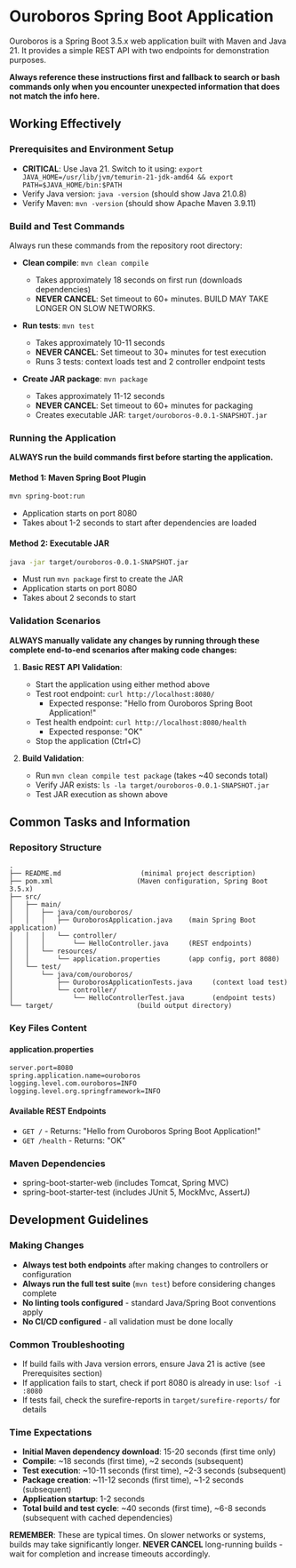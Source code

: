 # Ouroboros Spring Boot Application

Ouroboros is a Spring Boot 3.5.x web application built with Maven and Java 21. It provides a simple REST API with two endpoints for demonstration purposes.

**Always reference these instructions first and fallback to search or bash commands only when you encounter unexpected information that does not match the info here.**

## Working Effectively

### Prerequisites and Environment Setup
- **CRITICAL**: Use Java 21. Switch to it using: `export JAVA_HOME=/usr/lib/jvm/temurin-21-jdk-amd64 && export PATH=$JAVA_HOME/bin:$PATH`
- Verify Java version: `java -version` (should show Java 21.0.8)
- Verify Maven: `mvn -version` (should show Apache Maven 3.9.11)

### Build and Test Commands
Always run these commands from the repository root directory:

- **Clean compile**: `mvn clean compile`
  - Takes approximately 18 seconds on first run (downloads dependencies)
  - **NEVER CANCEL**: Set timeout to 60+ minutes. BUILD MAY TAKE LONGER ON SLOW NETWORKS.
  
- **Run tests**: `mvn test`
  - Takes approximately 10-11 seconds 
  - **NEVER CANCEL**: Set timeout to 30+ minutes for test execution
  - Runs 3 tests: context loads test and 2 controller endpoint tests
  
- **Create JAR package**: `mvn package`
  - Takes approximately 11-12 seconds
  - **NEVER CANCEL**: Set timeout to 60+ minutes for packaging
  - Creates executable JAR: `target/ouroboros-0.0.1-SNAPSHOT.jar`

### Running the Application
**ALWAYS run the build commands first before starting the application.**

#### Method 1: Maven Spring Boot Plugin
```bash
mvn spring-boot:run
```
- Application starts on port 8080
- Takes about 1-2 seconds to start after dependencies are loaded

#### Method 2: Executable JAR
```bash
java -jar target/ouroboros-0.0.1-SNAPSHOT.jar
```
- Must run `mvn package` first to create the JAR
- Application starts on port 8080
- Takes about 2 seconds to start

### Validation Scenarios
**ALWAYS manually validate any changes by running through these complete end-to-end scenarios after making code changes:**

1. **Basic REST API Validation**:
   - Start the application using either method above
   - Test root endpoint: `curl http://localhost:8080/` 
     - Expected response: "Hello from Ouroboros Spring Boot Application!"
   - Test health endpoint: `curl http://localhost:8080/health`
     - Expected response: "OK"
   - Stop the application (Ctrl+C)

2. **Build Validation**:
   - Run `mvn clean compile test package` (takes ~40 seconds total)
   - Verify JAR exists: `ls -la target/ouroboros-0.0.1-SNAPSHOT.jar`
   - Test JAR execution as shown above

## Common Tasks and Information

### Repository Structure
```
.
├── README.md                    (minimal project description)
├── pom.xml                     (Maven configuration, Spring Boot 3.5.x)
├── src/
│   ├── main/
│   │   ├── java/com/ouroboros/
│   │   │   ├── OuroborosApplication.java    (main Spring Boot application)
│   │   │   └── controller/
│   │   │       └── HelloController.java     (REST endpoints)
│   │   └── resources/
│   │       └── application.properties       (app config, port 8080)
│   └── test/
│       └── java/com/ouroboros/
│           ├── OuroborosApplicationTests.java     (context load test)
│           └── controller/
│               └── HelloControllerTest.java       (endpoint tests)
└── target/                     (build output directory)
```

### Key Files Content

#### application.properties
```properties
server.port=8080
spring.application.name=ouroboros
logging.level.com.ouroboros=INFO
logging.level.org.springframework=INFO
```

#### Available REST Endpoints
- `GET /` - Returns: "Hello from Ouroboros Spring Boot Application!"
- `GET /health` - Returns: "OK"

### Maven Dependencies
- spring-boot-starter-web (includes Tomcat, Spring MVC)
- spring-boot-starter-test (includes JUnit 5, MockMvc, AssertJ)

## Development Guidelines

### Making Changes
- **Always test both endpoints** after making changes to controllers or configuration
- **Always run the full test suite** (`mvn test`) before considering changes complete
- **No linting tools configured** - standard Java/Spring Boot conventions apply
- **No CI/CD configured** - all validation must be done locally

### Common Troubleshooting
- If build fails with Java version errors, ensure Java 21 is active (see Prerequisites section)
- If application fails to start, check if port 8080 is already in use: `lsof -i :8080`
- If tests fail, check the surefire-reports in `target/surefire-reports/` for details

### Time Expectations
- **Initial Maven dependency download**: 15-20 seconds (first time only)
- **Compile**: ~18 seconds (first time), ~2 seconds (subsequent)
- **Test execution**: ~10-11 seconds (first time), ~2-3 seconds (subsequent)
- **Package creation**: ~11-12 seconds (first time), ~1-2 seconds (subsequent)
- **Application startup**: 1-2 seconds
- **Total build and test cycle**: ~40 seconds (first time), ~6-8 seconds (subsequent with cached dependencies)

**REMEMBER**: These are typical times. On slower networks or systems, builds may take significantly longer. **NEVER CANCEL** long-running builds - wait for completion and increase timeouts accordingly.
